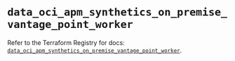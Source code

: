 # `data_oci_apm_synthetics_on_premise_vantage_point_worker`

Refer to the Terraform Registry for docs: [`data_oci_apm_synthetics_on_premise_vantage_point_worker`](https://registry.terraform.io/providers/oracle/oci/7.19.0/docs/data-sources/apm_synthetics_on_premise_vantage_point_worker).
